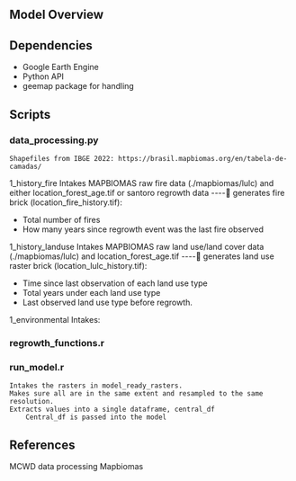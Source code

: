 


## Model Overview


## Dependencies
- Google Earth Engine
- Python API
- geemap package for handling

## Scripts
### data_processing.py
	Shapefiles from IBGE 2022: https://brasil.mapbiomas.org/en/tabela-de-camadas/

1_history_fire
	Intakes MAPBIOMAS raw fire data (./mapbiomas/lulc) and either location_forest_age.tif or santoro regrowth data ---- generates fire brick (location_fire_history.tif):
-	Total number of fires
-	How many years since regrowth event was the last fire observed

1_history_landuse
	Intakes MAPBIOMAS raw land use/land cover data (./mapbiomas/lulc) and 	location_forest_age.tif  ---- generates land use raster brick (location_lulc_history.tif):
-	Time since last observation of each land use type
-	Total years under each land use type
-	Last observed land use type before regrowth.

1_environmental
	Intakes: 


### regrowth_functions.r


### run_model.r

	Intakes the rasters in model_ready_rasters.
	Makes sure all are in the same extent and resampled to the same resolution.
	Extracts values into a single dataframe, central_df
		Central_df is passed into the model


## References

MCWD data processing
Mapbiomas

